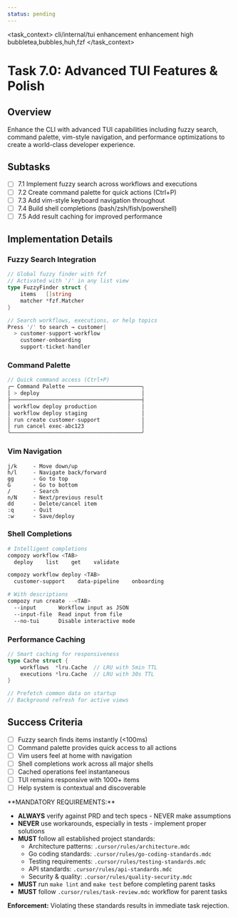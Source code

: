 ```yaml
---
status: pending
---
```


<task_context>
<domain>cli/internal/tui</domain>
<type>enhancement</type>
<scope>enhancement</scope>
<complexity>high</complexity>
<dependencies>bubbletea,bubbles,huh,fzf</dependencies>
</task_context>

# Task 7.0: Advanced TUI Features & Polish

## Overview

Enhance the CLI with advanced TUI capabilities including fuzzy search, command palette, vim-style navigation, and performance optimizations to create a world-class developer experience.

## Subtasks

- [ ] 7.1 Implement fuzzy search across workflows and executions
- [ ] 7.2 Create command palette for quick actions (Ctrl+P)
- [ ] 7.3 Add vim-style keyboard navigation throughout
- [ ] 7.4 Build shell completions (bash/zsh/fish/powershell)
- [ ] 7.5 Add result caching for improved performance

## Implementation Details

### Fuzzy Search Integration

```go
// Global fuzzy finder with fzf
// Activated with '/' in any list view
type FuzzyFinder struct {
    items   []string
    matcher *fzf.Matcher
}

// Search workflows, executions, or help topics
Press '/' to search → customer|
  > customer-support-workflow
    customer-onboarding
    support-ticket-handler
```

### Command Palette

```go
// Quick command access (Ctrl+P)
╭─ Command Palette ───────────────────────╮
│ > deploy                                │
├─────────────────────────────────────────┤
│ workflow deploy production              │
│ workflow deploy staging                 │
│ run create customer-support             │
│ run cancel exec-abc123                  │
╰─────────────────────────────────────────╯
```

### Vim Navigation

```
j/k     - Move down/up
h/l     - Navigate back/forward
gg      - Go to top
G       - Go to bottom
/       - Search
n/N     - Next/previous result
dd      - Delete/cancel item
:q      - Quit
:w      - Save/deploy
```

### Shell Completions

```bash
# Intelligent completions
compozy workflow <TAB>
  deploy    list    get    validate

compozy workflow deploy <TAB>
  customer-support    data-pipeline    onboarding

# With descriptions
compozy run create --<TAB>
  --input       Workflow input as JSON
  --input-file  Read input from file
  --no-tui      Disable interactive mode
```

### Performance Caching

```go
// Smart caching for responsiveness
type Cache struct {
    workflows  *lru.Cache  // LRU with 5min TTL
    executions *lru.Cache  // LRU with 30s TTL
}

// Prefetch common data on startup
// Background refresh for active views
```

## Success Criteria

- [ ] Fuzzy search finds items instantly (<100ms)
- [ ] Command palette provides quick access to all actions
- [ ] Vim users feel at home with navigation
- [ ] Shell completions work across all major shells
- [ ] Cached operations feel instantaneous
- [ ] TUI remains responsive with 1000+ items
- [ ] Help system is contextual and discoverable

<critical>
**MANDATORY REQUIREMENTS:**

- **ALWAYS** verify against PRD and tech specs - NEVER make assumptions
- **NEVER** use workarounds, especially in tests - implement proper solutions
- **MUST** follow all established project standards:
    - Architecture patterns: `.cursor/rules/architecture.mdc`
    - Go coding standards: `.cursor/rules/go-coding-standards.mdc`
    - Testing requirements: `.cursor/rules/testing-standards.mdc`
    - API standards: `.cursor/rules/api-standards.mdc`
    - Security & quality: `.cursor/rules/quality-security.mdc`
- **MUST** run `make lint` and `make test` before completing parent tasks
- **MUST** follow `.cursor/rules/task-review.mdc` workflow for parent tasks

**Enforcement:** Violating these standards results in immediate task rejection.
</critical>
